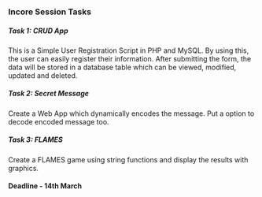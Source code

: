 ### Incore Session Tasks

##### Task 1: CRUD App

This is a Simple User Registration Script in PHP and MySQL. By using this, the user can easily register their information. After submitting the form, the data will be stored in a database table which can be viewed, modified, updated and deleted.

##### Task 2: Secret Message

Create a Web App  which dynamically encodes the message. Put a option to decode encoded message too.

##### Task 3: FLAMES

Create a FLAMES game using string functions and display the results with graphics.

#### Deadline - 14th March
